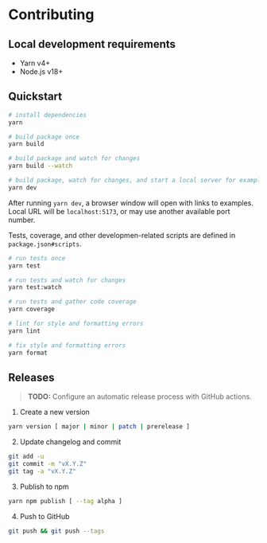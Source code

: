 # Contributing

## Local development requirements

- Yarn v4+
- Node.js v18+

## Quickstart

```bash
# install dependencies
yarn

# build package once
yarn build

# build package and watch for changes
yarn build --watch

# build package, watch for changes, and start a local server for examples
yarn dev
```

After running `yarn dev`, a browser window will open with links to examples. Local URL will be `localhost:5173`, or may use another available port number.

Tests, coverage, and other developmen-related scripts are defined in `package.json#scripts`.

```bash
# run tests once
yarn test

# run tests and watch for changes
yarn test:watch

# run tests and gather code coverage
yarn coverage

# lint for style and formatting errors
yarn lint

# fix style and formatting errors
yarn format
```

## Releases

> **TODO:** Configure an automatic release process with GitHub actions.

1. Create a new version
  ```bash
  yarn version [ major | minor | patch | prerelease ]
  ```
2. Update changelog and commit
  ```bash
  git add -u
  git commit -m "vX.Y.Z"
  git tag -a "vX.Y.Z"
  ```
3. Publish to npm
  ```bash
  yarn npm publish [ --tag alpha ]
  ```
4. Push to GitHub
  ```bash
  git push && git push --tags
  ```
